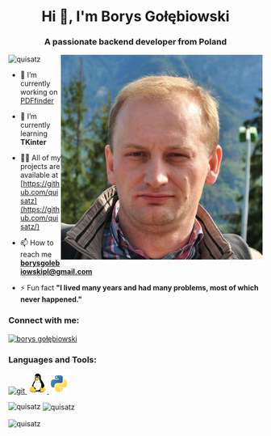 <h1 align="center">Hi 👋, I'm Borys Gołębiowski</h1>
<h3 align="center">A passionate backend developer from Poland</h3>

<img align="right" alt="Coding" width="400" src="https://github.com/quisatz/quisatz/blob/main/borys.jpg">




<p align="left"> <img src="https://komarev.com/ghpvc/?username=quisatz&label=Profile%20views&color=0e75b6&style=flat" alt="quisatz" /> </p>

- 🔭 I’m currently working on [PDFfinder](https://github.com/quisatz/PDFfinder)

- 🌱 I’m currently learning **TKinter**

- 👨‍💻 All of my projects are available at [https://github.com/quisatz](https://github.com/quisatz/)

- 📫 How to reach me **borysgolebiowskipl@gmail.com**

- ⚡ Fun fact **"I lived many years and had many problems, most of which never happened."**

<h3 align="left">Connect with me:</h3>
<p align="left">
<a href="https://www.linkedin.com/in/borys-go%C5%82%C4%99biowski-02b883158" target="blank"><img align="center" src="https://raw.githubusercontent.com/rahuldkjain/github-profile-readme-generator/master/src/images/icons/Social/linked-in-alt.svg" alt="borys gołębiowski" height="30" width="40" /></a>
</p>

<h3 align="left">Languages and Tools:</h3>
<p align="left"> <a href="https://git-scm.com/" target="_blank" rel="noreferrer"> <img src="https://www.vectorlogo.zone/logos/git-scm/git-scm-icon.svg" alt="git" width="40" height="40"/> </a> <a href="https://www.linux.org/" target="_blank" rel="noreferrer"> <img src="https://raw.githubusercontent.com/devicons/devicon/master/icons/linux/linux-original.svg" alt="linux" width="40" height="40"/> </a> <a href="https://www.python.org" target="_blank" rel="noreferrer"> <img src="https://raw.githubusercontent.com/devicons/devicon/master/icons/python/python-original.svg" alt="python" width="40" height="40"/> </a> </p>

<p><img align="left" src="https://github-readme-stats.vercel.app/api/top-langs?username=quisatz&show_icons=true&locale=en&layout=compact" alt="quisatz" /></p>

<p>&nbsp;<img align="center" src="https://github-readme-stats.vercel.app/api?username=quisatz&show_icons=true&locale=en" alt="quisatz" /></p>

<p><img align="center" src="https://github-readme-streak-stats.herokuapp.com/?user=quisatz&" alt="quisatz" /></p>

